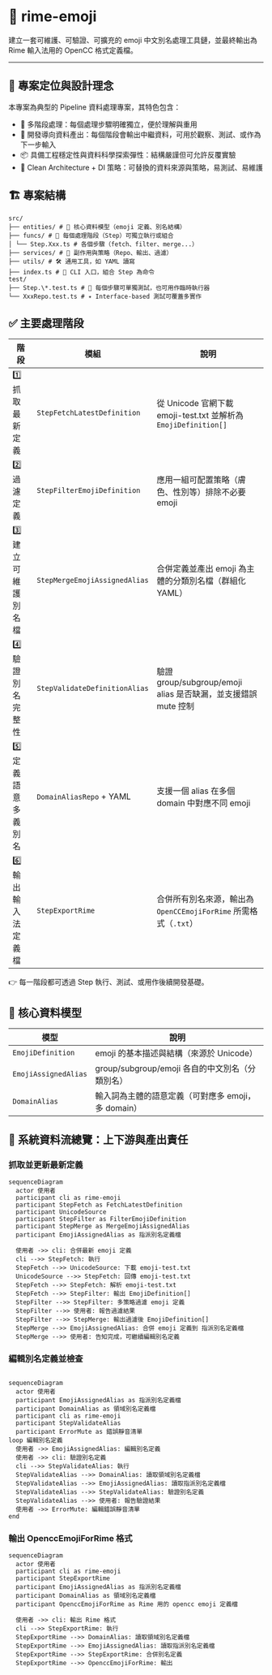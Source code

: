 # 🧩 rime-emoji

建立一套可維護、可驗證、可擴充的 emoji 中文別名處理工具鏈，並最終輸出為 Rime 輸入法用的 OpenCC 格式定義檔。

---

## 🔧 專案定位與設計理念

本專案為典型的 Pipeline 資料處理專案，其特色包含：

- 🧱 多階段處理：每個處理步驟明確獨立，便於理解與重用
- 🧪 開發導向資料產出：每個階段會輸出中繼資料，可用於觀察、測試、或作為下一步輸入
- 📦 具備工程穩定性與資料科學探索彈性：結構嚴謹但可允許反覆實驗
- 🧭 Clean Architecture + DI 策略：可替換的資料來源與策略，易測試、易維護

## 🏗 專案結構

```text
src/
├── entities/ # 📘 核心資料模型（emoji 定義、別名結構）
├── funcs/ # 🔁 每個處理階段（Step）可獨立執行或組合
│ └── Step.Xxx.ts # 各個步驟（fetch、filter、merge...）
├── services/ # 💾 副作用與策略（Repo、輸出、過濾）
├── utils/ # 🛠 通用工具，如 YAML 讀寫
├── index.ts # 🧩 CLI 入口，組合 Step 為命令
test/
├── Step.\*.test.ts # 🎯 每個步驟可單獨測試，也可用作臨時執行器
└── XxxRepo.test.ts # ✴️ Interface-based 測試可覆蓋多實作
```

## ✅ 主要處理階段

| 階段                | 模組                          | 說明                                                             |
| ------------------- | ----------------------------- | ---------------------------------------------------------------- |
| 1️⃣ 抓取最新定義     | `StepFetchLatestDefinition`   | 從 Unicode 官網下載 emoji-test.txt 並解析為 `EmojiDefinition[]`  |
| 2️⃣ 過濾定義         | `StepFilterEmojiDefinition`   | 應用一組可配置策略（膚色、性別等）排除不必要 emoji               |
| 3️⃣ 建立可維護別名檔 | `StepMergeEmojiAssignedAlias` | 合併定義並產出 emoji 為主體的分類別名檔（群組化 YAML）           |
| 4️⃣ 驗證別名完整性   | `StepValidateDefinitionAlias` | 驗證 group/subgroup/emoji alias 是否缺漏，並支援錯誤 mute 控制   |
| 5️⃣ 定義語意多義別名 | `DomainAliasRepo` + YAML      | 支援一個 alias 在多個 domain 中對應不同 emoji                    |
| 6️⃣ 輸出輸入法定義檔 | `StepExportRime`              | 合併所有別名來源，輸出為 `OpenCCEmojiForRime` 所需格式（`.txt`） |

👉 每一階段都可透過 Step 執行、測試、或用作後續開發基礎。

## 🧱 核心資料模型

| 模型                 | 說明                                                |
| -------------------- | --------------------------------------------------- |
| `EmojiDefinition`    | emoji 的基本描述與結構（來源於 Unicode）            |
| `EmojiAssignedAlias` | group/subgroup/emoji 各自的中文別名（分類別名）     |
| `DomainAlias`        | 輸入詞為主體的語意定義（可對應多 emoji，多 domain） |

## 🧭 系統資料流總覽：上下游與產出責任

### 抓取並更新最新定義

```mermaid
sequenceDiagram
  actor 使用者
  participant cli as rime-emoji
  participant StepFetch as FetchLatestDefinition
  participant UnicodeSource
  participant StepFilter as FilterEmojiDefinition
  participant StepMerge as MergeEmojiAssignedAlias
  participant EmojiAssignedAlias as 指派別名定義檔

  使用者 ->> cli: 合併最新 emoji 定義
  cli -->> StepFetch: 執行
  StepFetch -->> UnicodeSource: 下載 emoji-test.txt
  UnicodeSource -->> StepFetch: 回傳 emoji-test.txt
  StepFetch -->> StepFetch: 解析 emoji-test.txt
  StepFetch -->> StepFilter: 輸出 EmojiDefinition[]
  StepFilter -->> StepFilter: 多策略過濾 emoji 定義
  StepFilter -->> 使用者: 報告過濾結果
  StepFilter -->> StepMerge: 輸出過濾後 EmojiDefinition[]
  StepMerge -->> EmojiAssignedAlias: 合併 emoji 定義到 指派別名定義檔
  StepMerge -->> 使用者: 告知完成，可繼續編輯別名定義
```

### 編輯別名定義並檢查

```mermaid

sequenceDiagram
  actor 使用者
  participant EmojiAssignedAlias as 指派別名定義檔
  participant DomainAlias as 領域別名定義檔
  participant cli as rime-emoji
  participant StepValidateAlias
  participant ErrorMute as 錯誤靜音清單
loop 編輯別名定義
  使用者 ->> EmojiAssignedAlias: 編輯別名定義
  使用者 ->> cli: 驗證別名定義
  cli -->> StepValidateAlias: 執行
  StepValidateAlias -->> DomainAlias: 讀取領域別名定義檔
  StepValidateAlias -->> EmojiAssignedAlias: 讀取指派別名定義檔
  StepValidateAlias -->> StepValidateAlias: 驗證別名定義
  StepValidateAlias -->> 使用者: 報告驗證結果
  使用者 ->> ErrorMute: 編輯錯誤靜音清單
end
```

### 輸出 OpenccEmojiForRime 格式

```mermaid
sequenceDiagram
  actor 使用者
  participant cli as rime-emoji
  participant StepExportRime
  participant EmojiAssignedAlias as 指派別名定義檔
  participant DomainAlias as 領域別名定義檔
  participant OpenccEmojiForRime as Rime 用的 opencc emoji 定義檔

  使用者 ->> cli: 輸出 Rime 格式
  cli -->> StepExportRime: 執行
  StepExportRime -->> DomainAlias: 讀取領域別名定義檔
  StepExportRime -->> EmojiAssignedAlias: 讀取指派別名定義檔
  StepExportRime -->> StepExportRime: 合併別名定義
  StepExportRime -->> OpenccEmojiForRime: 輸出
```
